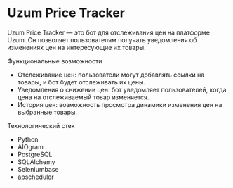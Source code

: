 # Uzum Price Tracker

Uzum Price Tracker — это бот для отслеживания цен на платформе Uzum. Он позволяет пользователям получать уведомления об изменениях цен на интересующие их товары.

Функциональные возможности	
* Отслеживание цен: пользователи могут добавлять ссылки на товары, и бот будет отслеживать их цены.
* Уведомления о снижении цен: бот уведомляет пользователей, когда цена на отслеживаемый товар изменяется.
* История цен: возможность просмотра динамики изменения цен на выбранные товары.

Технологический стек
* Python
* AIOgram
* PostgreSQL
* SQLAlchemy
* Seleniumbase
* apscheduler
